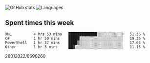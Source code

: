 ![GitHub stats](https://github-readme-stats.vercel.app/api?username=emipa606&theme=github_dark&show_icons=true) 
![Languages](https://github-readme-stats.vercel.app/api/top-langs/?username=emipa606&theme=github_dark&layout=compact)

## Spent times this week
<!--START_SECTION:waka-->

```text
XML          4 hrs 53 mins   █████████████░░░░░░░░░░░░   51.36 %
C#           1 hr 50 mins    █████░░░░░░░░░░░░░░░░░░░░   19.36 %
PowerShell   1 hr 37 mins    ████▒░░░░░░░░░░░░░░░░░░░░   17.03 %
Other        1 hr 3 mins     ██▓░░░░░░░░░░░░░░░░░░░░░░   11.15 %
```

<!--END_SECTION:waka-->


26012022/8690260
